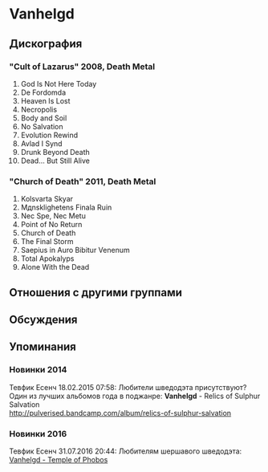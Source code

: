 # Vanhelgd



## Дискография

### "Cult of Lazarus" 2008, Death Metal

1. God Is Not Here Today	 
2. De Fordomda	 
3. Heaven Is Lost	 
4. Necropolis	 
5. Body and Soil	 
6. No Salvation	 
7. Evolution Rewind	 
8. Avlad I Synd	 
9. Drunk Beyond Death	 
10. Dead... But Still Alive

### "Church of Death" 2011, Death Metal

1. Kolsvarta Skyar	 
2. Mдnsklighetens Finala Ruin	 
3. Nec Spe, Nec Metu	 
4. Point of No Return	 
5. Church of Death	 
6. The Final Storm	 
7. Saepius in Auro Bibitur Venenum	 
8. Total Apokalyps	 
9. Alone With the Dead


## Отношения с другими группами


## Обсуждения


## Упоминания

### Новинки 2014

Тевфик Есенч 18.02.2015 07:58:
Любители шведодэта присутствуют?<BR>Один из лучших альбомов года в поджанре: <B>Vanhelgd</B> - Relics of Sulphur Salvation<BR><A HREF="http://pulverised.bandcamp.com/album/relics-of-sulphur-salvation" TARGET="_blank">http://pulverised.bandcamp.com/album/relics-of-sulphur-salvation</A>

### Новинки 2016

Тевфик Есенч 31.07.2016 20:44:
Любителям шершавого шведодэта:<BR><A HREF="http://darkdescentrecords.bandcamp.com/album/temple-of-phobos" TARGET="_blank">Vanhelgd - Temple of Phobos</A>


